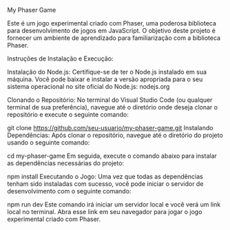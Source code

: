 My Phaser Game

Este é um jogo experimental criado com Phaser, uma poderosa biblioteca para desenvolvimento de jogos em JavaScript. O objetivo deste projeto é fornecer um ambiente de aprendizado para familiarização com a biblioteca Phaser.

Instruções de Instalação e Execução:

Instalação do Node.js:
Certifique-se de ter o Node.js instalado em sua máquina. Você pode baixar e instalar a versão apropriada para o seu sistema operacional no site oficial do Node.js: nodejs.org

Clonando o Repositório:
No terminal do Visual Studio Code (ou qualquer terminal de sua preferência), navegue até o diretório onde deseja clonar o repositório e execute o seguinte comando:


git clone https://github.com/seu-usuario/my-phaser-game.git
Instalando Dependências:
Após clonar o repositório, navegue até o diretório do projeto usando o seguinte comando:


cd my-phaser-game
Em seguida, execute o comando abaixo para instalar as dependências necessárias do projeto:


npm install
Executando o Jogo:
Uma vez que todas as dependências tenham sido instaladas com sucesso, você pode iniciar o servidor de desenvolvimento com o seguinte comando:

npm run dev
Este comando irá iniciar um servidor local e você verá um link local no terminal. Abra esse link em seu navegador para jogar o jogo experimental criado com Phaser.
